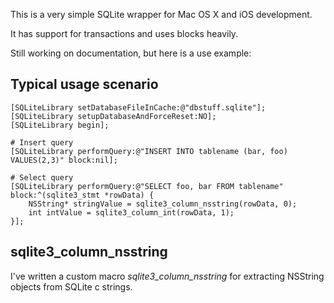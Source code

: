 This is a very simple SQLite wrapper for Mac OS X and iOS development.

It has support for transactions and uses blocks heavily.

Still working on documentation, but here is a use example:

## Typical usage scenario

    [SQLiteLibrary setDatabaseFileInCache:@"dbstuff.sqlite"];
    [SQLiteLibrary setupDatabaseAndForceReset:NO];
    [SQLiteLibrary begin];
    
    # Insert query
    [SQLiteLibrary performQuery:@"INSERT INTO tablename (bar, foo) VALUES(2,3)" block:nil];

    # Select query
    [SQLiteLibrary performQuery:@"SELECT foo, bar FROM tablename" block:^(sqlite3_stmt *rowData) {
        NSString* stringValue = sqlite3_column_nsstring(rowData, 0);
        int intValue = sqlite3_column_int(rowData, 1);
    }];

## sqlite3_column_nsstring

I've written a custom macro *sqlite3_column_nsstring* for extracting NSString objects from SQLite c strings.